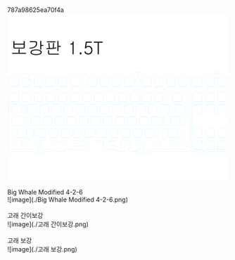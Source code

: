 <br/>787a98625ea70f4a<br/>![image](./787a98625ea70f4a.png)<br/>
<br/>Big Whale Modified 4-2-6<br/>![image](./Big Whale Modified 4-2-6.png)<br/>
<br/>고래 간이보강<br/>![image](./고래 간이보강.png)<br/>
<br/>고래 보강<br/>![image](./고래 보강.png)<br/>
